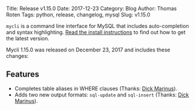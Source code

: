 Title: Release v1.15.0
Date: 2017-12-23
Category: Blog
Author: Thomas Roten
Tags: python, release, changelog, mysql
Slug: v1.15.0

`mycli` is a command line interface for MySQL that includes
auto-completion and syntax highlighting. [Read the install instructions]({filename}/pages/1.install.md) to find out how to get the latest version.

Mycli 1.15.0 was released on December 23, 2017 and includes these changes:

## Features

* Completes table aliases in WHERE clauses (Thanks: [Dick Marinus]).
* Adds two new output formats: `sql-update` and `sql-insert` (Thanks: [Dick Marinus]).

[Dick Marinus]: https://github.com/meeuw
